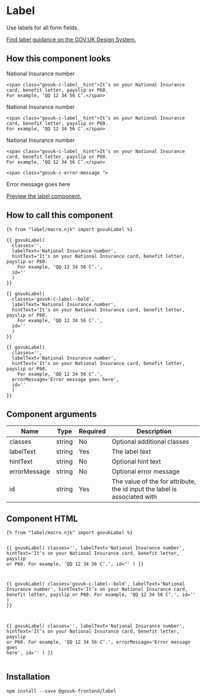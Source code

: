 

<h1 class="govuk-u-heading-36">
Label
</h1>

<p class="govuk-u-core-24">
  Use labels for all form fields.
</p>

<p class="govuk-u-copy-19">
  <a href="">Find label guidance on the GOV.UK Design System.</a>
</p>

<h2 class="govuk-u-heading-24">How this component looks</h2>

<div>


<label class="govuk-c-label " for="">
  National Insurance number

    <span class="govuk-c-label__hint">It’s on your National Insurance card, benefit letter, payslip or P60.
    For example, ‘QQ 12 34 56 C’.</span>

</label>



<label class="govuk-c-label  govuk-c-label--bold " for="">
  National Insurance number

    <span class="govuk-c-label__hint">It’s on your National Insurance card, benefit letter, payslip or P60.
    For example, ‘QQ 12 34 56 C’.</span>

</label>



<label class="govuk-c-label " for="">
  National Insurance number

    <span class="govuk-c-label__hint">It’s on your National Insurance card, benefit letter, payslip or P60.
    For example, ‘QQ 12 34 56 C’.</span>

    <span class="govuk-c-error-message ">
  Error message goes here
</span>

</label>

</div>

<p class="govuk-u-copy-19">
<a href="http://govuk-frontend-review.herokuapp.com/components/label/preview">Preview the label component.
</a>
</p>

  <h2 class="govuk-u-heading-24">How to call this component</h2>

  <pre><code>{% from &quot;label/macro.njk&quot; import govukLabel %}

{{ govukLabel(
  classes=&#39;&#39;,
  labelText=&#39;National Insurance number&#39;,
  hintText=&#39;It’s on your National Insurance card, benefit letter, payslip or P60.
    For example, ‘QQ 12 34 56 C’.&#39;,
  id=&#39;&#39;
  )
}}

{{ govukLabel(
  classes=&#39;govuk-c-label--bold&#39;,
  labelText=&#39;National Insurance number&#39;,
  hintText=&#39;It’s on your National Insurance card, benefit letter, payslip or P60.
    For example, ‘QQ 12 34 56 C’.&#39;,
  id=&#39;&#39;
  )
}}

{{ govukLabel(
  classes=&#39;&#39;,
  labelText=&#39;National Insurance number&#39;,
  hintText=&#39;It’s on your National Insurance card, benefit letter, payslip or P60.
    For example, ‘QQ 12 34 56 C’.&#39;,
  errorMessage=&#39;Error message goes here&#39;,
  id=&#39;&#39;
  )
}}
</code></pre>

<h2 class="govuk-u-heading-24">Component arguments</h2>

<div>

<!-- TODO: Use the table macro here and pass it component argument data -->
| Name          | Type    | Required  | Description
|---            |---      |---        |---
| classes       | string  | No        | Optional additional classes
| labelText     | string  | Yes       | The label text
| hintText      | string  | No        | Optional hint text
| errorMessage  | string  | No        | Optional error message
| id            | string  | Yes       | The value of the for attribute, the id input the label is associated with

</div>

<h2 class="govuk-u-heading-24">Component HTML</h2>
<pre><code>{% from &quot;label/macro.njk&quot; import govukLabel %}

{{ govukLabel(
  classes=&#39;&#39;,
  labelText=&#39;National Insurance number&#39;,
  hintText=&#39;It’s on your National Insurance card, benefit letter, payslip or P60.
    For example, ‘QQ 12 34 56 C’.&#39;,
  id=&#39;&#39;
  )
}}

{{ govukLabel(
  classes=&#39;govuk-c-label--bold&#39;,
  labelText=&#39;National Insurance number&#39;,
  hintText=&#39;It’s on your National Insurance card, benefit letter, payslip or P60.
    For example, ‘QQ 12 34 56 C’.&#39;,
  id=&#39;&#39;
  )
}}

{{ govukLabel(
  classes=&#39;&#39;,
  labelText=&#39;National Insurance number&#39;,
  hintText=&#39;It’s on your National Insurance card, benefit letter, payslip or P60.
    For example, ‘QQ 12 34 56 C’.&#39;,
  errorMessage=&#39;Error message goes here&#39;,
  id=&#39;&#39;
  )
}}
</code></pre>

<h2 class="govuk-u-heading-24">Installation</h2>
<pre><code>npm install --save @govuk-frontend/label</code></pre>

